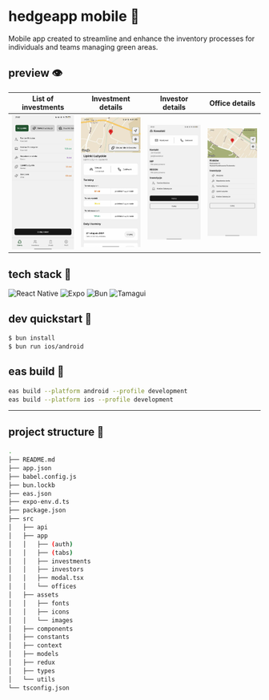 # hedgeapp mobile :hedgehog:

Mobile app created to streamline and enhance the inventory processes for individuals and teams managing green areas.

## preview :eye:

| List of investments                                                                               | Investment details                                                                               | Investor details                                                                                  | Office details                                                                                    |
| ------------------------------------------------------------------------------------------------- | ------------------------------------------------------------------------------------------------ | ------------------------------------------------------------------------------------------------- | ------------------------------------------------------------------------------------------------- |
| <img width="200" alt="image" src="assets/462650107_3765312603735855_5423466211216614636_n.jpg" /> | <img width="200" alt="image" src="assets/466729359_548106131393961_8682861411856069245_n.jpg" /> | <img width="200" alt="image" src="assets/462566824_1115766920218576_4647418960574164106_n.jpg" /> | <img width="200" alt="image" src="assets/462570629_1302322244115890_1643044618316419013_n.jpg" /> |

## tech stack :wrench:

![React Native](https://img.shields.io/badge/react_native-%23000000.svg?style=for-the-badge&logo=react&logoColor=white)
![Expo](https://img.shields.io/badge/expo-%23000000.svg?style=for-the-badge&logo=expo&logoColor=white)
![Bun](https://img.shields.io/badge/bun-%23000000.svg?style=for-the-badge&logo=bun&logoColor=white)
![Tamagui](https://img.shields.io/badge/tamagui-%23000000.svg?style=for-the-badge&logo=tamagui&logoColor=white)

## dev quickstart :construction:

```bash
$ bun install
$ bun run ios/android
```

## eas build :truck:

```bash
eas build --platform android --profile development
eas build --platform ios --profile development
```

---

## project structure :deciduous_tree:

```bash
.
├── README.md
├── app.json
├── babel.config.js
├── bun.lockb
├── eas.json
├── expo-env.d.ts
├── package.json
├── src
│   ├── api
│   ├── app
│   │   ├── (auth)
│   │   ├── (tabs)
│   │   ├── investments
│   │   ├── investors
│   │   ├── modal.tsx
│   │   └── offices
│   ├── assets
│   │   ├── fonts
│   │   ├── icons
│   │   └── images
│   ├── components
│   ├── constants
│   ├── context
│   ├── models
│   ├── redux
│   ├── types
│   └── utils
└── tsconfig.json
```
